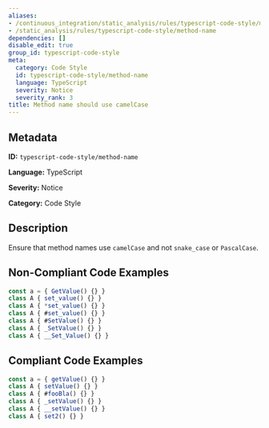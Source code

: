 ```yaml
---
aliases:
- /continuous_integration/static_analysis/rules/typescript-code-style/method-name
- /static_analysis/rules/typescript-code-style/method-name
dependencies: []
disable_edit: true
group_id: typescript-code-style
meta:
  category: Code Style
  id: typescript-code-style/method-name
  language: TypeScript
  severity: Notice
  severity_rank: 3
title: Method name should use camelCase
---
```

<!--  SOURCED FROM https://github.com/DataDog/datadog-static-analyzer-rule-docs -->


## Metadata
**ID:** `typescript-code-style/method-name`

**Language:** TypeScript

**Severity:** Notice

**Category:** Code Style

## Description
Ensure that method names use `camelCase` and not `snake_case` or `PascalCase`.

## Non-Compliant Code Examples
```typescript
const a = { GetValue() {} }
class A { set_value() {} }
class A { *set_value() {} }
class A { #set_value() {} }
class A { #SetValue() {} }
class A { _SetValue() {} }
class A { __Set_Value() {} }
```

## Compliant Code Examples
```typescript
const a = { getValue() {} }
class A { setValue() {} }
class A { #fooBla() {} }
class A { _setValue() {} }
class A { __setValue() {} }
class A { set2() {} }
```
